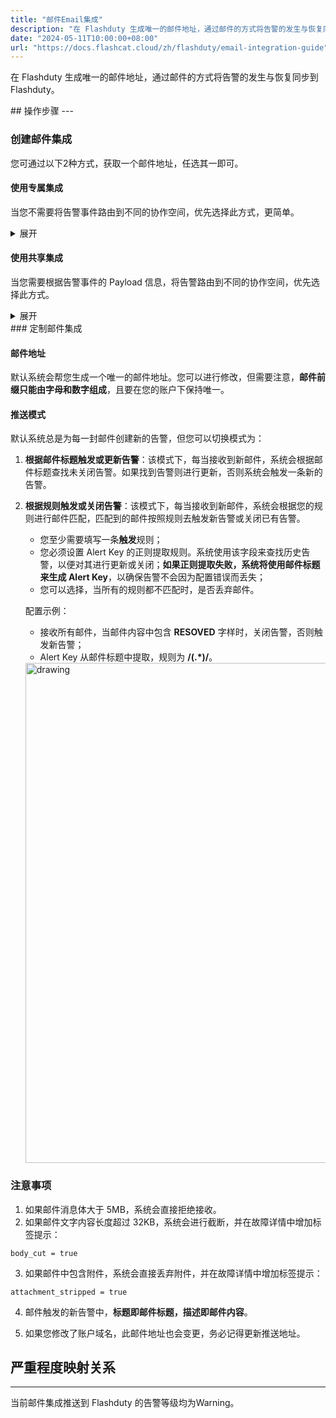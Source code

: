 ```yaml
---
title: "邮件Email集成"
description: "在 Flashduty 生成唯一的邮件地址，通过邮件的方式将告警的发生与恢复同步到 Flashduty"
date: "2024-05-11T10:00:00+08:00"
url: "https://docs.flashcat.cloud/zh/flashduty/email-integration-guide"
---
```


在 Flashduty 生成唯一的邮件地址，通过邮件的方式将告警的发生与恢复同步到 Flashduty。

<div class="hide">
## 操作步骤
---

### 创建邮件集成

您可通过以下2种方式，获取一个邮件地址，任选其一即可。

#### 使用专属集成

当您不需要将告警事件路由到不同的协作空间，优先选择此方式，更简单。

<details>
  <summary>展开</summary>
  
  1. 进入 Flashduty 控制台，选择 **协作空间**，进入某个空间的详情页面
  2. 选择 **集成数据** tab，点击 **添加一个集成**，进入添加集成页面
  3. 选择 **邮件 Email** 集成，点击 **保存**，生成卡片。
  4. 点击生成的卡片，可以查看到 **邮件地址**，复制备用，完成。
    
</details>

#### 使用共享集成

当您需要根据告警事件的 Payload 信息，将告警路由到不同的协作空间，优先选择此方式。

<details>
  <summary>展开</summary>
  
  1. 进入 Flashduty 控制台，选择 **集成中心=>告警事件**，进入集成选择页面。
  2. 选择 **邮件 Email** 集成：
        - **集成名称**：为当前集成定义一个名称。
        - **邮件地址**：为邮件设定一个方便记忆的前缀，需要保证在账户下唯一。
        - **推送模式**：选择邮件在何种情况下触发或恢复告警。
  3. 复制当前页面的 **邮件地址** 备用。
  4. 点击 **创建路由**，为集成配置路由规则。您可以按条件匹配不同的告警到不同的协作空间，也可以直接设置默认协作空间作为兜底，后续再按需调整。
  5. 完成。
    
</details>
</div>
### 定制邮件集成

#### 邮件地址

默认系统会帮您生成一个唯一的邮件地址。您可以进行修改，但需要注意，**邮件前缀只能由字母和数字组成**，且要在您的账户下保持唯一。

#### 推送模式

默认系统总是为每一封邮件创建新的告警，但您可以切换模式为：

1. **根据邮件标题触发或更新告警**：该模式下，每当接收到新邮件，系统会根据邮件标题查找未关闭告警。如果找到告警则进行更新，否则系统会触发一条新的告警。
2. **根据规则触发或关闭告警**：该模式下，每当接收到新邮件，系统会根据您的规则进行邮件匹配，匹配到的邮件按照规则去触发新告警或关闭已有告警。

   - 您至少需要填写一条**触发**规则；
   - 您必须设置 Alert Key 的正则提取规则。系统使用该字段来查找历史告警，以便对其进行更新或关闭；**如果正则提取失败，系统将使用邮件标题来生成 Alert Key**，以确保告警不会因为配置错误而丢失；
   - 您可以选择，当所有的规则都不匹配时，是否丢弃邮件。

   配置示例：

   - 接收所有邮件，当邮件内容中包含 **RESOVED** 字样时，关闭告警，否则触发新告警；
   - Alert Key 从邮件标题中提取，规则为 **/(.\*)/**。

   <img src="https://download.flashcat.cloud/flashduty/integration/email/send-mode.png" alt="drawing" width="800"/>

### 注意事项

1. 如果邮件消息体大于 5MB，系统会直接拒绝接收。
2. 如果邮件文字内容长度超过 32KB，系统会进行截断，并在故障详情中增加标签提示：

```
body_cut = true
```

3. 如果邮件中包含附件，系统会直接丢弃附件，并在故障详情中增加标签提示：

```
attachment_stripped = true
```

4. 邮件触发的新告警中，**标题即邮件标题，描述即邮件内容**。

5. 如果您修改了账户域名，此邮件地址也会变更，务必记得更新推送地址。



## 严重程度映射关系
---

当前邮件集成推送到 Flashduty 的告警等级均为Warning。

